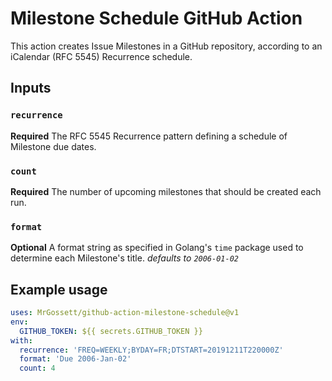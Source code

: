 # Milestone Schedule GitHub Action

This action creates Issue Milestones in a GitHub repository, according to an
iCalendar (RFC 5545) Recurrence schedule.

## Inputs

### `recurrence`

**Required** The RFC 5545 Recurrence pattern defining a schedule of Milestone
due dates.

### `count`

**Required** The number of upcoming milestones that should be created each run.

### `format`

**Optional** A format string as specified in Golang's `time` package used to
determine each Milestone's title.
_defaults to `2006-01-02`_

## Example usage

```yaml
uses: MrGossett/github-action-milestone-schedule@v1
env:
  GITHUB_TOKEN: ${{ secrets.GITHUB_TOKEN }}
with:
  recurrence: 'FREQ=WEEKLY;BYDAY=FR;DTSTART=20191211T220000Z'
  format: 'Due 2006-Jan-02'
  count: 4
```
